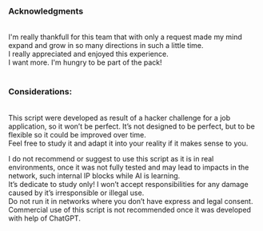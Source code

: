 <h3>Acknowledgments</h3><br>
I'm really thankfull for this team that with only a request made my mind expand and grow in so many directions in such a little time.<br>
I really appreciated and enjoyed this experience.<br>
I want more. I'm hungry to be part of the pack!<br><br>

<h3>Considerations:</h3><br>
This script were developed as result of a hacker challenge for a job application, so it won’t be perfect. It’s not designed to be perfect, but to be flexible so it could be improved over time.<br>
Feel free to study it and adapt it into your reality if it makes sense to you.<br>

I do not recommend or suggest to use this script as it is in real environments, once it was not fully tested and may lead to impacts in the network, such internal IP blocks while AI is learning.<br>
It’s dedicate to study only! I won’t accept responsibilities for any damage caused by it’s irresponsible or illegal use.<br>
Do not run it in networks where you don’t have express and legal consent.<br>
Commercial use of this script is not recommended once it was developed with help of ChatGPT.<br>
